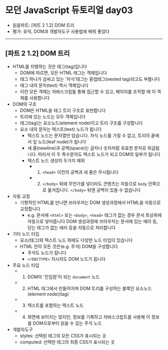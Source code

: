 # 모던 JavaScript 듀토리얼 day03

- 읽을파트: [파트 2 1.2] DOM 트리
- 평가: 유익, DOM과 개발자도구 사용법에 배워 좋았다

---

## [파트 2 1.2] DOM 트리

- HTML를 지탱하는 것은 태그(tag)입니다
  - DOM에 따르면, 모든 HTML 태그는 객체입니다
  - 태그 하나가 감싸고 있는 '자식'태그는 중첩태그(nested tag)라고도 부릅니다
  - 태그 내의 문자(text) 역시 객체입니다
  - 이런 모든 객체는 자바스크립틀 통해 접근할 수 있고, 페이지를 조작할 때 이 객체를 사용합니다
- DOM의 구조
  - DOM은 HTML을 태그 트리 구조로 표현합니다
  - 트리에 있는 노드는 모두 객체입니다
  - 태그(tag)는 요소노드(element node)이고 트리 구조를 구성합니다
  - 요소 내의 문자는 텍스트(text) 노드가 됩니다
    - 텍스트 노드는 문자열만 담습니다. 자식 노드를 가질 수 없고, 트리의 끝에서 잎 노드(leaf node)가 됩니다
    - 새 줄(newline)과 공백(space)는 글자나 숫자처럼 유효한 문자로 취급됩니다. 따라서 이 두 특수문자도 텍스트 노드가 되고 DOM의 일부가 됩니다
    - 텍스트 노드 생성의 두가지 예외
      - 1. `<head>` 이전의 공백과 새 줄은 무시됩니다
      - 2. `</body>` 뒤에 무언가를 넣더라도 콘텐츠는 자동으로 `body` 안쪽으로 옮겨집니다. `</body>` 뒤엔 공백이 있을 수 없습니다
- 자동 교정
  - 기형적인 HTML를 만나면 브라우저는 DOM 생성과정에서 HTML을 자동으로 교정합니다
    - e.g. 문서에 `<html>` 또는 `<body>`, `<head>` 태그가 없는 경우 문서 최상위에 자동으로 넣어줍니다
      DOM 생성과정에 브라우저는 문서에 있는 에러 등, 닫는 태그가 없는 에러 등을 자동으로 처리합니다
- 기타 노드 타입
  - 요소(태그)와 텍스트 노드 외에도 다양한 노드 타입이 있습니다
  - HTML 안의 모든 것은(e.g. 주석) DOM을 구성합니다
    - 주석도 노드가 됩니다
    - `<!DOCTYPE>` 지시자도 DOM 노드가 됩니다
- 주요 노드 타입
  - 1. DOM의 '진입점'이 되는 `document` 노드
  - 2. HTML 태그에서 만들어지며 DOM 트리를 구성하는 블록인 요소노드(element node)(tag)
  - 3. 텍스트를 포함하는 텍스트 노드
  - 4. 화면에 보이지는 않지만, 정보를 기록하고 자바스크립트를 사용해 이 정보를 DOM으로부터 읽을 수 있는 주석 노드
- 개발자도구
  - styles: 선택된 태그의 모든 CSS가 표시되는 곳
  - computed: 선택한 태그의 최종 CSS가 표시되는 곳
